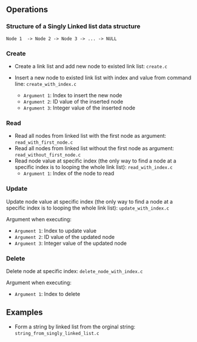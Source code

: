 ## Operations

### Structure of a Singly Linked list data structure

```
Node 1  -> Node 2 -> Node 3 -> ... -> NULL
```

### Create

* Create a link list and add new node to existed link list: ``create.c``

* Insert a new node to existed link list with index and value from command line: ``create_with_index.c``

    * ``Argument 1``: Index to insert the new node
    * ``Argument 2``: ID value of the inserted node
    * ``Argument 3``: Integer value of the inserted node

### Read

* Read all nodes from linked list with the first node as argument: ``read_with_first_node.c``
* Read all nodes from linked list without the first node as argument: ``read_without_first_node.c``
* Read node value at specific index (the only way to find a node at a specific index is to looping the whole link list): ``read_with_index.c``
    * ``Argument 1``: Index of the node to read

### Update

Update node value at specific index (the only way to find a node at a specific index is to looping the whole link list): ``update_with_index.c``

Argument when executing: 

* ``Argument 1``: Index to update value
* ``Argument 2``: ID value of the updated node
* ``Argument 3``: Integer value of the updated node

### Delete

Delete node at specific index: ``delete_node_with_index.c``

Argument when executing: 

* ``Argument 1``: Index to delete

## Examples

* Form a string by linked list from the orginal string: ``string_from_singly_linked_list.c``